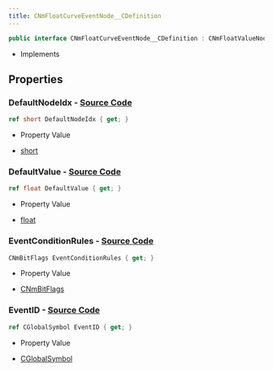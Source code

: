 ```yaml
---
title: CNmFloatCurveEventNode__CDefinition
---
```


```csharp
public interface CNmFloatCurveEventNode__CDefinition : CNmFloatValueNode__CDefinition, CNmValueNode__CDefinition, CNmGraphNode__CDefinition, ISchemaClass<CNmGraphNode__CDefinition>, ISchemaClass<CNmValueNode__CDefinition>, ISchemaClass<CNmFloatValueNode__CDefinition>, ISchemaClass<CNmFloatCurveEventNode__CDefinition>, ISchemaField, ISchemaClass, INativeHandle
```

- Implements

## Properties

### **DefaultNodeIdx** - [Source Code](https://github.com/swiftly-solution/swiftlys2/blob/main/managed/src/SwiftlyS2.Generated/Schemas/Interfaces/CNmFloatCurveEventNode__CDefinition.cs#L18)

```csharp
ref short DefaultNodeIdx { get; }
```

- Property Value

- [short](https://learn.microsoft.com/dotnet/api/system.int16)

### **DefaultValue** - [Source Code](https://github.com/swiftly-solution/swiftlys2/blob/main/managed/src/SwiftlyS2.Generated/Schemas/Interfaces/CNmFloatCurveEventNode__CDefinition.cs#L20)

```csharp
ref float DefaultValue { get; }
```

- Property Value

- [float](https://learn.microsoft.com/dotnet/api/system.single)

### **EventConditionRules** - [Source Code](https://github.com/swiftly-solution/swiftlys2/blob/main/managed/src/SwiftlyS2.Generated/Schemas/Interfaces/CNmFloatCurveEventNode__CDefinition.cs#L22)

```csharp
CNmBitFlags EventConditionRules { get; }
```

- Property Value

- [CNmBitFlags](/docs/api/shared/schemadefinitions/cnmbitflags)

### **EventID** - [Source Code](https://github.com/swiftly-solution/swiftlys2/blob/main/managed/src/SwiftlyS2.Generated/Schemas/Interfaces/CNmFloatCurveEventNode__CDefinition.cs#L16)

```csharp
ref CGlobalSymbol EventID { get; }
```

- Property Value

- [CGlobalSymbol](/docs/api/shared/natives/cglobalsymbol)


